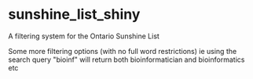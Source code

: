 # sunshine_list_shiny
A filtering system for the Ontario Sunshine List 

Some more filtering options (with no full word restrictions) 
 ie using the search query "bioinf" will return both bioinformatician and bioinformatics etc
